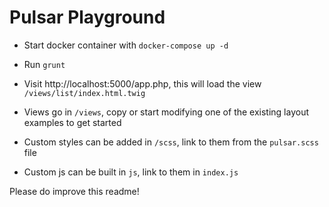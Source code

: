 # Pulsar Playground

* Start docker container with `docker-compose up -d`
* Run `grunt`
* Visit http://localhost:5000/app.php, this will load the view `/views/list/index.html.twig`

* Views go in `/views`, copy or start modifying one of the existing layout examples to get started
* Custom styles can be added in `/scss`, link to them from the `pulsar.scss` file
* Custom js can be built in `js`, link to them in `index.js`

Please do improve this readme!
